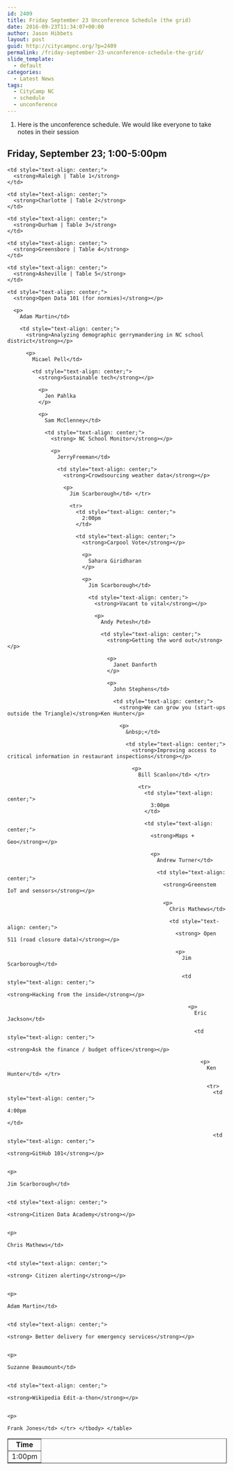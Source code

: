 ```yaml
---
id: 2409
title: Friday September 23 Unconference Schedule (the grid)
date: 2016-09-23T11:34:07+00:00
author: Jason Hibbets
layout: post
guid: http://citycampnc.org/?p=2409
permalink: /friday-september-23-unconference-schedule-the-grid/
slide_template:
  - default
categories:
  - Latest News
tags:
  - CityCamp NC
  - schedule
  - unconference
---
```

  1. Here is the unconference schedule. We would like everyone to take notes in their session

## Friday, September 23; 1:00-5:00pm

<table border="1">
  <tr>
    <td style="text-align: center;">
      <strong>Time</strong>
    </td>
    
    <td style="text-align: center;">
      <strong>Raleigh | Table 1</strong>
    </td>
    
    <td style="text-align: center;">
      <strong>Charlotte | Table 2</strong>
    </td>
    
    <td style="text-align: center;">
      <strong>Durham | Table 3</strong>
    </td>
    
    <td style="text-align: center;">
      <strong>Greensboro | Table 4</strong>
    </td>
    
    <td style="text-align: center;">
      <strong>Asheville | Table 5</strong>
    </td>
  </tr>
  
  <tr>
    <td style="text-align: center;">
      1:00pm
    </td>
    
    <td style="text-align: center;">
      <strong>Open Data 101 (for normies)</strong></p> 
      
      <p>
        Adam Martin</td> 
        
        <td style="text-align: center;">
          <strong>Analyzing demographic gerrymandering in NC school district</strong></p> 
          
          <p>
            Micael Pell</td> 
            
            <td style="text-align: center;">
              <strong>Sustainable tech</strong></p> 
              
              <p>
                Jen Pahlka
              </p>
              
              <p>
                Sam McClenney</td> 
                
                <td style="text-align: center;">
                  <strong> NC School Monitor</strong></p> 
                  
                  <p>
                    JerryFreeman</td> 
                    
                    <td style="text-align: center;">
                      <strong>Crowdsourcing weather data</strong></p> 
                      
                      <p>
                        Jim Scarborough</td> </tr> 
                        
                        <tr>
                          <td style="text-align: center;">
                            2:00pm
                          </td>
                          
                          <td style="text-align: center;">
                            <strong>Carpool Vote</strong></p> 
                            
                            <p>
                              Sahara Giridharan
                            </p>
                            
                            <p>
                              Jim Scarborough</td> 
                              
                              <td style="text-align: center;">
                                <strong>Vacant to vital</strong></p> 
                                
                                <p>
                                  Andy Petesh</td> 
                                  
                                  <td style="text-align: center;">
                                    <strong>Getting the word out</strong></p> 
                                    
                                    <p>
                                      Janet Danforth
                                    </p>
                                    
                                    <p>
                                      John Stephens</td> 
                                      
                                      <td style="text-align: center;">
                                        <strong>We can grow you (start-ups outside the Triangle)</strong>Ken Hunter</p> 
                                        
                                        <p>
                                          &nbsp;</td> 
                                          
                                          <td style="text-align: center;">
                                            <strong>Improving access to critical information in restaurant inspections</strong></p> 
                                            
                                            <p>
                                              Bill Scanlon</td> </tr> 
                                              
                                              <tr>
                                                <td style="text-align: center;">
                                                  3:00pm
                                                </td>
                                                
                                                <td style="text-align: center;">
                                                  <strong>Maps + Geo</strong></p> 
                                                  
                                                  <p>
                                                    Andrew Turner</td> 
                                                    
                                                    <td style="text-align: center;">
                                                      <strong>Greenstem IoT and sensors</strong></p> 
                                                      
                                                      <p>
                                                        Chris Mathews</td> 
                                                        
                                                        <td style="text-align: center;">
                                                          <strong> Open 511 (road closure data)</strong></p> 
                                                          
                                                          <p>
                                                            Jim Scarborough</td> 
                                                            
                                                            <td style="text-align: center;">
                                                              <strong>Hacking from the inside</strong></p> 
                                                              
                                                              <p>
                                                                Eric Jackson</td> 
                                                                
                                                                <td style="text-align: center;">
                                                                  <strong>Ask the finance / budget office</strong></p> 
                                                                  
                                                                  <p>
                                                                    Ken Hunter</td> </tr> 
                                                                    
                                                                    <tr>
                                                                      <td style="text-align: center;">
                                                                        4:00pm
                                                                      </td>
                                                                      
                                                                      <td style="text-align: center;">
                                                                        <strong>GitHub 101</strong></p> 
                                                                        
                                                                        <p>
                                                                          Jim Scarborough</td> 
                                                                          
                                                                          <td style="text-align: center;">
                                                                            <strong>Citizen Data Academy</strong></p> 
                                                                            
                                                                            <p>
                                                                              Chris Mathews</td> 
                                                                              
                                                                              <td style="text-align: center;">
                                                                                <strong> Citizen alerting</strong></p> 
                                                                                
                                                                                <p>
                                                                                  Adam Martin</td> 
                                                                                  
                                                                                  <td style="text-align: center;">
                                                                                    <strong> Better delivery for emergency services</strong></p> 
                                                                                    
                                                                                    <p>
                                                                                      Suzanne Beaumount</td> 
                                                                                      
                                                                                      <td style="text-align: center;">
                                                                                        <strong>Wikipedia Edit-a-thon</strong></p> 
                                                                                        
                                                                                        <p>
                                                                                          Frank Jones</td> </tr> </tbody> </table>